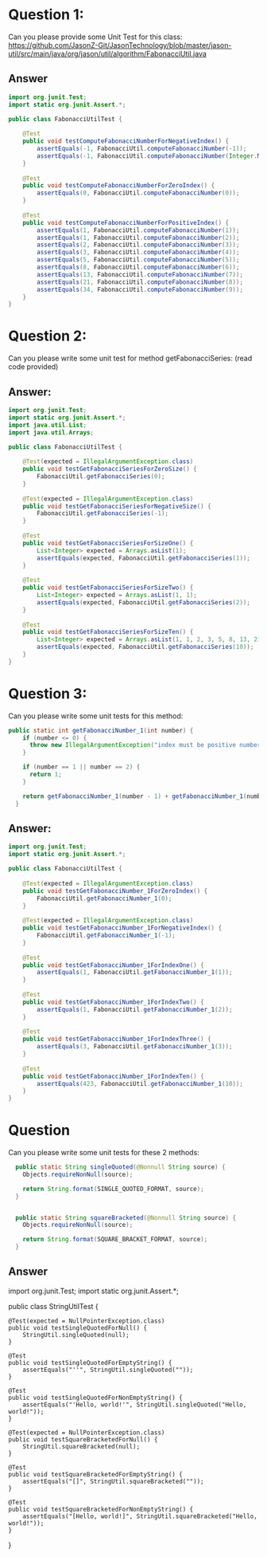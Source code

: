 # Question 1:
Can you please provide some Unit Test for this class:
https://github.com/JasonZ-Git/JasonTechnology/blob/master/jason-util/src/main/java/org/jason/util/algorithm/FabonacciUtil.java

## Answer
```Java
import org.junit.Test;
import static org.junit.Assert.*;

public class FabonacciUtilTest {
    
    @Test
    public void testComputeFabonacciNumberForNegativeIndex() {
        assertEquals(-1, FabonacciUtil.computeFabonacciNumber(-1));
        assertEquals(-1, FabonacciUtil.computeFabonacciNumber(Integer.MIN_VALUE));
    }
    
    @Test
    public void testComputeFabonacciNumberForZeroIndex() {
        assertEquals(0, FabonacciUtil.computeFabonacciNumber(0));
    }
    
    @Test
    public void testComputeFabonacciNumberForPositiveIndex() {
        assertEquals(1, FabonacciUtil.computeFabonacciNumber(1));
        assertEquals(1, FabonacciUtil.computeFabonacciNumber(2));
        assertEquals(2, FabonacciUtil.computeFabonacciNumber(3));
        assertEquals(3, FabonacciUtil.computeFabonacciNumber(4));
        assertEquals(5, FabonacciUtil.computeFabonacciNumber(5));
        assertEquals(8, FabonacciUtil.computeFabonacciNumber(6));
        assertEquals(13, FabonacciUtil.computeFabonacciNumber(7));
        assertEquals(21, FabonacciUtil.computeFabonacciNumber(8));
        assertEquals(34, FabonacciUtil.computeFabonacciNumber(9));
    }
}
```

# Question 2:
Can you please write some unit test for method getFabonacciSeries:
(read code provided)

## Answer:
```Java
import org.junit.Test;
import static org.junit.Assert.*;
import java.util.List;
import java.util.Arrays;

public class FabonacciUtilTest {
    
    @Test(expected = IllegalArgumentException.class)
    public void testGetFabonacciSeriesForZeroSize() {
        FabonacciUtil.getFabonacciSeries(0);
    }
    
    @Test(expected = IllegalArgumentException.class)
    public void testGetFabonacciSeriesForNegativeSize() {
        FabonacciUtil.getFabonacciSeries(-1);
    }
    
    @Test
    public void testGetFabonacciSeriesForSizeOne() {
        List<Integer> expected = Arrays.asList(1);
        assertEquals(expected, FabonacciUtil.getFabonacciSeries(1));
    }
    
    @Test
    public void testGetFabonacciSeriesForSizeTwo() {
        List<Integer> expected = Arrays.asList(1, 1);
        assertEquals(expected, FabonacciUtil.getFabonacciSeries(2));
    }
    
    @Test
    public void testGetFabonacciSeriesForSizeTen() {
        List<Integer> expected = Arrays.asList(1, 1, 2, 3, 5, 8, 13, 21, 34, 55);
        assertEquals(expected, FabonacciUtil.getFabonacciSeries(10));
    }
}
```

# Question 3:
Can you please write some unit tests for this method:
```Java
public static int getFabonacciNumber_1(int number) {
    if (number <= 0) {
      throw new IllegalArgumentException("index must be positive numbers");
    }

    if (number == 1 || number == 2) {
      return 1;
    }

    return getFabonacciNumber_1(number - 1) + getFabonacciNumber_1(number - 2) + 1;
  }
```
  
## Answer:
```Java
import org.junit.Test;
import static org.junit.Assert.*;

public class FabonacciUtilTest {
    
    @Test(expected = IllegalArgumentException.class)
    public void testGetFabonacciNumber_1ForZeroIndex() {
        FabonacciUtil.getFabonacciNumber_1(0);
    }
    
    @Test(expected = IllegalArgumentException.class)
    public void testGetFabonacciNumber_1ForNegativeIndex() {
        FabonacciUtil.getFabonacciNumber_1(-1);
    }
    
    @Test
    public void testGetFabonacciNumber_1ForIndexOne() {
        assertEquals(1, FabonacciUtil.getFabonacciNumber_1(1));
    }
    
    @Test
    public void testGetFabonacciNumber_1ForIndexTwo() {
        assertEquals(1, FabonacciUtil.getFabonacciNumber_1(2));
    }
    
    @Test
    public void testGetFabonacciNumber_1ForIndexThree() {
        assertEquals(3, FabonacciUtil.getFabonacciNumber_1(3));
    }
    
    @Test
    public void testGetFabonacciNumber_1ForIndexTen() {
        assertEquals(423, FabonacciUtil.getFabonacciNumber_1(10));
    }
}
```

# Question 
Can you please write some unit tests for these 2 methods:
```Java
  public static String singleQuoted(@Nonnull String source) {
    Objects.requireNonNull(source);

    return String.format(SINGLE_QUOTED_FORMAT, source);
  }


  public static String squareBracketed(@Nonnull String source) {
    Objects.requireNonNull(source);

    return String.format(SQUARE_BRACKET_FORMAT, source);
  }
```

## Answer
import org.junit.Test;
import static org.junit.Assert.*;

public class StringUtilTest {
    
    @Test(expected = NullPointerException.class)
    public void testSingleQuotedForNull() {
        StringUtil.singleQuoted(null);
    }
    
    @Test
    public void testSingleQuotedForEmptyString() {
        assertEquals("''", StringUtil.singleQuoted(""));
    }
    
    @Test
    public void testSingleQuotedForNonEmptyString() {
        assertEquals("'Hello, world!'", StringUtil.singleQuoted("Hello, world!"));
    }
    
    @Test(expected = NullPointerException.class)
    public void testSquareBracketedForNull() {
        StringUtil.squareBracketed(null);
    }
    
    @Test
    public void testSquareBracketedForEmptyString() {
        assertEquals("[]", StringUtil.squareBracketed(""));
    }
    
    @Test
    public void testSquareBracketedForNonEmptyString() {
        assertEquals("[Hello, world!]", StringUtil.squareBracketed("Hello, world!"));
    }
}


